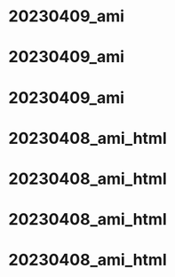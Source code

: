 # 20230409_ami
# 20230409_ami
# 20230409_ami
# 20230408_ami_html
# 20230408_ami_html
# 20230408_ami_html
# 20230408_ami_html
